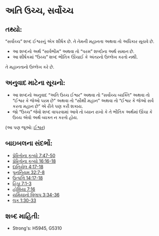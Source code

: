 # અતિ ઉચ્ચ, સર્વોચ્ચ 

## તથ્યો: 

“સર્વોચ્ચ” શબ્દ ઈશ્વરનું એક શીર્ષક છે.
તે તેમની મહાનતા અથવા તો અધિકાર સૂચવે છે.

* આ શબ્દનો અર્થ “સાર્વભૌમ” અથવા તો “પરમ” શબ્દોના અર્થ સમાન છે.
* આ શીર્ષકમાં “ઉચ્ચ” શબ્દ ભૌતિક ઊંચાઈ કે અંતરનો ઉલ્લેખ કરતો નથી.

તે મહાનતાનો ઉલ્લેખ કરે છે.

## અનુવાદ માટેના સૂચનો: 

* આ શબ્દનો અનુવાદ “અતિ ઉચ્ચ ઈશ્વર” અથવા તો “સર્વોચ્ચ વ્યક્તિ” અથવા તો “ઈશ્વર કે જેઓ પરમ છે” અથવા તો “સૌથી મહાન” અથવા તો “ઈશ્વર કે જેઓ સર્વ કરતા મહાન છે” એ રીતે પણ કરી શકાય.
* જો “ઉચ્ચ” જેવો શબ્દ વાપરવામાં આવે તો ધ્યાન રાખો કે તે ભૌતિક અર્થમાં ઊંચા કે ઉચ્ચ એવો અર્થ વ્યક્ત ન કરતો હોય.

(આ પણ જૂઓ: [ઈશ્વર](../kt/god.md))

## બાઇબલના સંદર્ભો: 

* [પ્રેરિતોના કૃત્યો 7:47-50](rc://gu/tn/help/act/07/47)
* [પ્રેરિતોના કૃત્યો 16:16-18](rc://gu/tn/help/act/16/16)
* [દાનિયેલ 4:17-18](rc://gu/tn/help/dan/04/17)
* [પુનર્નિયમ 32:7-8](rc://gu/tn/help/deu/32/07)
* [ઉત્પત્તિ 14:17-18](rc://gu/tn/help/gen/14/17)
* [હિબ્રૂ 7:1-3](rc://gu/tn/help/heb/07/01)
* [હોશિયા 7:16](rc://gu/tn/help/hos/07/16)
* [યર્મિયાનો વિલાપ 3:34-36](rc://gu/tn/help/lam/03/34)
* [લૂક 1:30-33](rc://gu/tn/help/luk/01/30)

## શબ્દ માહિતી: 

* Strong's: H5945, G5310
